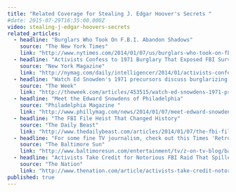 ```yaml
---
title: "Related Coverage for Stealing J. Edgar Hoover's Secrets "
#date: 2015-07-29T16:35:00.000Z
video: stealing-j-edgar-hoovers-secrets
related_articles:
  - headline: "Burglars Who Took On F.B.I. Abandon Shadows"
    source: "The New York Times"
    link: "http://www.nytimes.com/2014/01/07/us/burglars-who-took-on-fbi-abandon-shadows.html?hp&_r=0"
  - headline: "Activists Confess to 1971 Burglary That Exposed FBI Surveillance"
    source: "New York Magazine"
    link: "http://nymag.com/daily/intelligencer/2014/01/activists-confess-to-1971-fbi-office-burglary.html"
  - headline: "Watch Ed Snowden's 1971 precursors discuss burglarizing the FBI"
    source: "The Week"
    link: "http://theweek.com/articles/453515/watch-ed-snowdens-1971-precursors-discuss-burglarizing-fbi"
  - headline: "Meet the Edward Snowdens of Philadelphia"
    source: "Philadelphia Magazine "
    link: "http://www.phillymag.com/news/2014/01/07/meet-edward-snowdens-philadelphia/"
  - headline: "The FBI File Heist That Changed History"
    source: "The Daily Beast"
    link: "http://www.thedailybeast.com/articles/2014/01/07/the-fbi-file-heist-that-changed-history.html"
  - headline: "For some fine TV journalism, check out this Times 'Retro' video"
    source: "The Baltimore Sun"
    link: "http://www.baltimoresun.com/entertainment/tv/z-on-tv-blog/bal-new-york-times-video-1971-fbi-theft-retro-report-shines-20140107-story.html"
  - headline: "Activists Take Credit for Notorious FBI Raid That Spilled Secrets—Forty-two Years Ago"
    source: "The Nation"
    link: "http://www.thenation.com/article/activists-take-credit-notorious-fbi-raid-spilled-secrets-forty-two-years-ago/"
published: true
---
```



